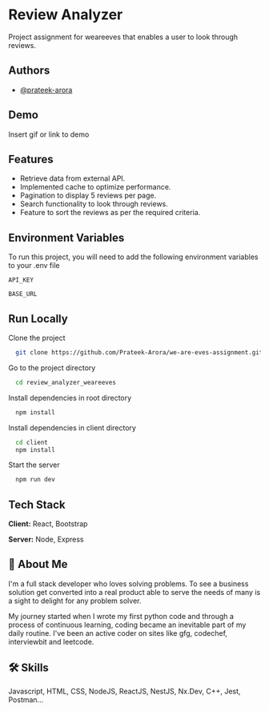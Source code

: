
# Review Analyzer

Project assignment for weareeves that enables a user to look through reviews.


## Authors

- [@prateek-arora](https://github.com/Prateek-Arora)


## Demo

Insert gif or link to demo


## Features

- Retrieve data from external API.
- Implemented cache to optimize performance.
- Pagination to display 5 reviews per page.
- Search functionality to look through reviews.
- Feature to sort the reviews as per the required criteria.


## Environment Variables

To run this project, you will need to add the following environment variables to your .env file

`API_KEY`

`BASE_URL`


## Run Locally

Clone the project

```bash
  git clone https://github.com/Prateek-Arora/we-are-eves-assignment.git
```

Go to the project directory

```bash
  cd review_analyzer_weareeves
```

Install dependencies in root directory

```bash
  npm install
```

Install dependencies in client directory

```bash
  cd client
  npm install
```

Start the server

```bash
  npm run dev
```


## Tech Stack

**Client:** React, Bootstrap

**Server:** Node, Express


## 🚀 About Me
I'm a full stack developer who loves solving problems. To see a business solution get converted into a real product able to serve the needs of many is a sight to delight for any problem solver.

My journey started when I wrote my first python code and through a process of continuous learning, coding became an inevitable part of my daily routine. I've been an active coder on sites like gfg, codechef, interviewbit and leetcode.


## 🛠 Skills
Javascript, HTML, CSS, NodeJS, ReactJS, NestJS, Nx.Dev, C++, Jest, Postman...


